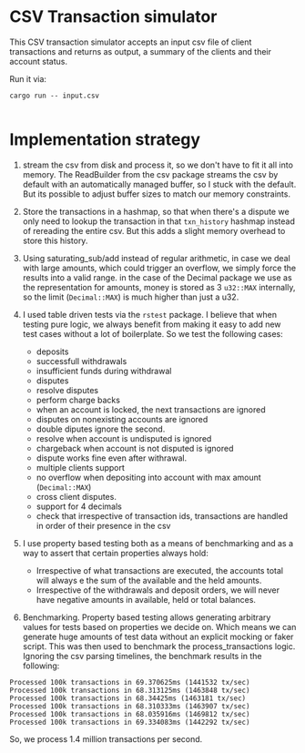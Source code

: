 # CSV Transaction simulator

This CSV transaction simulator accepts an input csv file of client transactions and returns as output, a summary of the clients and their account status.

Run it via:

```
cargo run -- input.csv


```

# Implementation strategy

1. stream the csv from disk and process it, so we don't have to fit it all into memory.
   The ReadBuilder from the csv package streams the csv by default with an automatically managed buffer, so I stuck with the default. But its possible to adjust buffer sizes to match our memory constraints.
2. Store the transactions in a hashmap, so that when there's a dispute we only need to lookup the transaction in that `txn_history` hashmap instead of rereading the entire csv. But this adds a slight memory overhead to store this history.
3. Using saturating_sub/add instead of regular arithmetic, in case we deal with large amounts, which could trigger an overflow, we simply force the results into a valid range. in the case of the Decimal package we use as the representation for amounts, money is stored as 3 `u32::MAX` internally, so the limit (`Decimal::MAX`) is much higher than just a u32.
4. I used table driven tests via the `rstest` package. I believe that when testing pure logic, we always benefit from making it easy to add new test cases without a lot of boilerplate. So we test the following cases:

   - deposits
   - successfull withdrawals
   - insufficient funds during withdrawal
   - disputes
   - resolve disputes
   - perform charge backs
   - when an account is locked, the next transactions are ignored
   - disputes on nonexisting accounts are ignored
   - double diputes ignore the second.
   - resolve when account is undisputed is ignored
   - chargeback when account is not disputed is ignored
   - dispute works fine even after withrawal.
   - multiple clients support
   - no overflow when depositing into account with max amount (`Decimal::MAX`)
   - cross client disputes.
   - support for 4 decimals
   - check that irrespective of transaction ids, transactions are handled in order of their presence in the csv

5. I use property based testing both as a means of benchmarking and as a way to assert that certain properties always hold:
   - Irrespective of what transactions are executed, the accounts total will always e the sum of the available and the held amounts.
   - Irrespective of the withdrawals and deposit orders, we will never have negative amounts in available, held or total balances.
6. Benchmarking. Property based testing allows generating arbitrary values for tests based on properties we decide on. Which means we can generate huge amounts of test data without an explicit mocking or faker script. This was then used to benchmark the process_transactions logic. Ignoring the csv parsing timelines, the benchmark results in the following:

```
Processed 100k transactions in 69.370625ms (1441532 tx/sec)
Processed 100k transactions in 68.313125ms (1463848 tx/sec)
Processed 100k transactions in 68.34425ms (1463181 tx/sec)
Processed 100k transactions in 68.310333ms (1463907 tx/sec)
Processed 100k transactions in 68.035916ms (1469812 tx/sec)
Processed 100k transactions in 69.334083ms (1442292 tx/sec)
```

So, we process 1.4 million transactions per second.
